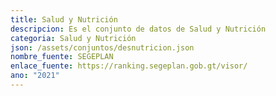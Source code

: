 ```yaml
---
title: Salud y Nutrición
descripcion: Es el conjunto de datos de Salud y Nutrición
categoria: Salud y Nutrición
json: /assets/conjuntos/desnutricion.json
nombre_fuente: SEGEPLAN
enlace_fuente: https://ranking.segeplan.gob.gt/visor/
ano: "2021"
---
```


